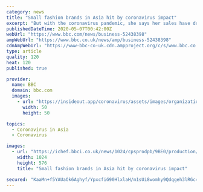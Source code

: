 ```yaml
---
category: news
title: "Small fashion brands in Asia hit by coronavirus impact"
excerpt: "But with the coronavirus pandemic, she says her sales have dropped by half. She puts this down to lockdowns, firstly in China, which disrupted her supply chain, then in Malaysia and the UK. Her stores across Malaysia were forced to close,"
publishedDateTime: 2020-05-07T00:42:00Z
webUrl: "https://www.bbc.com/news/business-52438398"
ampWebUrl: "https://www.bbc.co.uk/news/amp/business-52438398"
cdnAmpWebUrl: "https://www-bbc-co-uk.cdn.ampproject.org/c/s/www.bbc.co.uk/news/amp/business-52438398"
type: article
quality: 120
heat: 120
published: true

provider:
  name: BBC
  domain: bbc.com
  images:
    - url: "https://insideout.app/coronavirus/assets/images/organizations/bbc.com-50x50.jpg"
      width: 50
      height: 50

topics:
  - Coronavirus in Asia
  - Coronavirus

images:
  - url: "https://ichef.bbci.co.uk/news/1024/cpsprodpb/9BE0/production/_112040993_fashion1capture.png"
    width: 1024
    height: 576
    title: "Small fashion brands in Asia hit by coronavirus impact"

secured: "KaaMn+f5YAUaOk6Aghyf/YpxcfiG90HlxlaH/m1sUi8womhy9Qdqgeh3lRGc4ox+vufXR2+LEUbmQxju8sXXChPOmqH5LHQQbMSWdUwsyq1AICjRoFkaqM/4SaEEIerZf1NyoFZdKBsyvZ4+23jSEPBegzcJKQkNQl6bRKBbKD/jVcxkSaAnpyJ/sFCph+bjaMLEfU8rGrweo4vER12SRS6PJk+650M2wc0wkrovNAoVGXQixIDak1kjfBgkaYTb6LZjjkVWmU3MdME2NTFf/wcqxnfJyuMFhLjEdIOZbWTOWuop347pubPgO9ke7x8Oo/cjJoZeRccAKTknWejlQOoJNUbK2FDgZ6oRbs6xndLDneY84fOTYe8ZTknkSP4PsDsExI8aNI7A1F25rV6vKfo38MInM23AipmrJlwW+asdTTAKtbIbwIA80oAHhZ8YVtsvNmyn3Va+7i/CTqZ8JL16sTnT74zOQnPyIJBUROA=;tXhXYaGV1ffXMPWc2TRwEg=="
---
```


